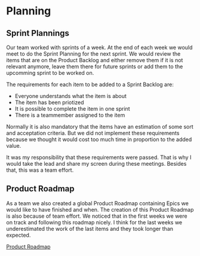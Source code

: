 # Planning
## Sprint Plannings
Our team worked with sprints of a week. At the end of each week we would meet to do the Sprint Planning for the next sprint. We would review the items that are on the Product Backlog and either remove them if it is not relevant anymore, leave them there for future sprints or add them to the upcomming sprint to be worked on.

The requirements for each item to be added to a Sprint Backlog are:
* Everyone understands what the item is about
* The item has been priotized
* It is possible to complete the item in one sprint
* There is a teammember assigned to the item

Normally it is also mandatory that the items have an estimation of some sort and acceptation criteria. But we did not implement these requirements because we thought it would cost too much time in proportion to the added value. 

It was my responsibility that these requirements were passed. That is why I would take the lead and share my screen during these meetings. Besides that, this was a team effort.

## Product Roadmap
As a team we also created a global Product Roadmap containing Epics we would like to have finished and when. The creation of this Product Roadmap is also because of team effort. We noticed that in the first weeks we were on track and following this roadmap nicely. I think for the last weeks we underestimated the work of the last items and they took longer than expected.

[Product Roadmap](/evidence/scrum/product-roadmap.png)